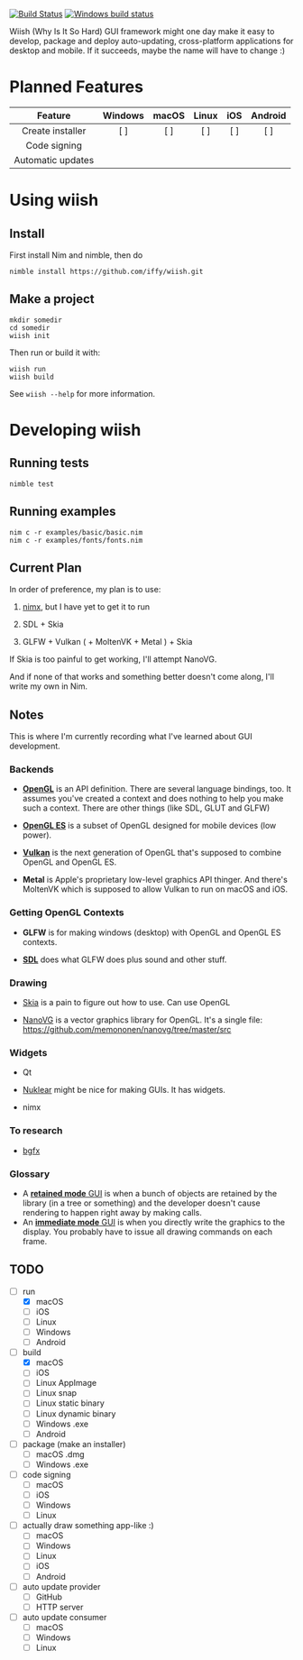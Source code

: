 [![Build Status](https://travis-ci.org/iffy/wiish.svg?branch=master)](https://travis-ci.org/iffy/wiish)
[![Windows build status](https://ci.appveyor.com/api/projects/status/hnv03meyx4absx4t/branch/master?svg=true)](https://ci.appveyor.com/project/iffy/wiish/branch/master)

Wiish (Why Is It So Hard) GUI framework might one day make it easy to develop, package and deploy auto-updating,  cross-platform applications for desktop and mobile.  If it succeeds, maybe the name will have to change :)

# Planned Features

| Feature           | Windows | macOS | Linux | iOS | Android |
|:-----------------:|:-------:|:-----:|:-----:|:---:|:-------:|
| Create installer  |   [ ]   |  [ ]  |  [ ]  | [ ] |   [ ]   |
| Code signing      |         |       |       |     |         |
| Automatic updates |         |       |       |     |         |

# Using wiish

## Install

First install Nim and nimble, then do

~~~
nimble install https://github.com/iffy/wiish.git
~~~

## Make a project

```
mkdir somedir
cd somedir
wiish init
```

Then run or build it with:

```
wiish run
wiish build
```

See `wiish --help` for more information.

# Developing wiish

## Running tests

~~~
nimble test
~~~

## Running examples

~~~
nim c -r examples/basic/basic.nim
nim c -r examples/fonts/fonts.nim
~~~

## Current Plan

In order of preference, my plan is to use:

1. [nimx](https://github.com/yglukhov/nimx), but I have yet to get it to run

2. SDL + Skia

3. GLFW + Vulkan ( + MoltenVK + Metal ) + Skia

If Skia is too painful to get working, I'll attempt NanoVG.

And if none of that works and something better doesn't come along, I'll write my own in Nim.

## Notes

This is where I'm currently recording what I've learned about GUI development.

### Backends

- [**OpenGL**](https://en.wikipedia.org/wiki/OpenGL#Vulkan) is an API definition.  There are several language bindings, too.  It assumes you've created a context and does nothing to help you make such a context.  There are other things (like SDL, GLUT and GLFW)

- [**OpenGL ES**](https://www.khronos.org/opengles/) is a subset of OpenGL designed for mobile devices (low power).

- [**Vulkan**](https://en.wikipedia.org/wiki/Vulkan_(API)) is the next generation of OpenGL that's supposed to combine OpenGL and OpenGL ES.

- **Metal** is Apple's proprietary low-level graphics API thinger.  And there's MoltenVK which is supposed to allow Vulkan to run on macOS and iOS.

### Getting OpenGL Contexts

- **GLFW** is for making windows (desktop) with OpenGL and OpenGL ES contexts.

- [**SDL**](https://www.khronos.org/opengl/wiki/Related_toolkits_and_APIs) does what GLFW does plus sound and other stuff.



### Drawing

- [Skia](https://en.wikipedia.org/wiki/Skia_Graphics_Engine) is a pain to figure out how to use.  Can use OpenGL

- [NanoVG](https://github.com/memononen/nanovg) is a vector graphics library for OpenGL.  It's a single file: <https://github.com/memononen/nanovg/tree/master/src>

### Widgets

- Qt

- [Nuklear](https://github.com/vurtun/nuklear) might be nice for making GUIs.  It has widgets.

- nimx

### To research

- [bgfx](https://bkaradzic.github.io/bgfx/index.html)

### Glossary

- A [**retained mode** GUI](https://en.wikipedia.org/wiki/Retained_mode) is when a bunch of objects are retained by the library (in a tree or something) and the developer doesn't cause rendering to happen right away by making calls.
- An [**immediate mode** GUI](https://en.wikipedia.org/wiki/Immediate_mode_(computer_graphics)) is when you directly write the graphics to the display.  You probably have to issue all drawing commands on each frame.

## TODO

- [ ] run
    - [X] macOS
    - [ ] iOS
    - [ ] Linux
    - [ ] Windows
    - [ ] Android
- [ ] build
    - [X] macOS
    - [ ] iOS
    - [ ] Linux AppImage
    - [ ] Linux snap
    - [ ] Linux static binary
    - [ ] Linux dynamic binary
    - [ ] Windows .exe
    - [ ] Android
- [ ] package (make an installer)
    - [ ] macOS .dmg
    - [ ] Windows .exe
- [ ] code signing
    - [ ] macOS
    - [ ] iOS
    - [ ] Windows
    - [ ] Linux
- [ ] actually draw something app-like :)
    - [ ] macOS
    - [ ] Windows
    - [ ] Linux
    - [ ] iOS
    - [ ] Android
- [ ] auto update provider
    - [ ] GitHub
    - [ ] HTTP server
- [ ] auto update consumer
    - [ ] macOS
    - [ ] Windows
    - [ ] Linux
